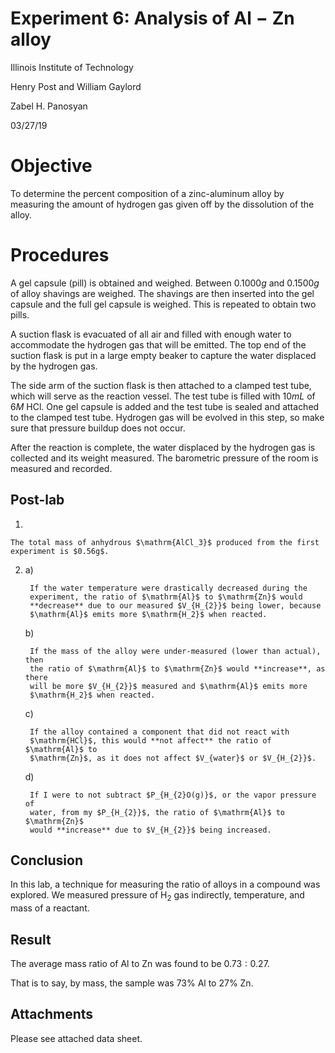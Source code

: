 <script type="text/javascript"
src="https://cdnjs.cloudflare.com/ajax/libs/mathjax/2.7.4/MathJax.js?config=TeX-AMS_HTML-full"></script>

<!-- https://www.tablesgenerator.com/markdown_tables# -->

# Experiment 6: Analysis of $\mathrm{Al-Zn}$ alloy

Illinois Institute of Technology

Henry Post and William Gaylord

Zabel H. Panosyan

03/27/19

# Objective

To determine the percent composition of a zinc-aluminum alloy by measuring the
amount of hydrogen gas given off by the dissolution of the alloy.

# Procedures

A gel capsule (pill) is obtained and weighed. Between $0.1000g$ and $0.1500g$ of
alloy shavings are weighed. The shavings are then inserted into the gel capsule
and the full gel capsule is weighed. This is repeated to obtain two pills.

A suction flask is evacuated of all air and filled with enough water to
accommodate the hydrogen gas that will be emitted. The top end of the suction
flask is put in a large empty beaker to capture the water displaced by the
hydrogen gas.

The side arm of the suction flask is then attached to a clamped test tube, which
will serve as the reaction vessel. The test tube is filled with $10mL$ of $6M \
\mathrm{HCl}$. One gel capsule is added and the test tube is sealed and attached
to the clamped test tube. Hydrogen gas will be evolved in this step, so make
sure that pressure buildup does not occur.

After the reaction is complete, the water displaced by the hydrogen gas is
collected and its weight measured. The barometric pressure of the room is
measured and recorded.

## Post-lab

1)

    The total mass of anhydrous $\mathrm{AlCl_3}$ produced from the first
    experiment is $0.56g$.

2)
    a)
        
        If the water temperature were drastically decreased during the
        experiment, the ratio of $\mathrm{Al}$ to $\mathrm{Zn}$ would
        **decrease** due to our measured $V_{H_{2}}$ being lower, because
        $\mathrm{Al}$ emits more $\mathrm{H_2}$ when reacted.
    
    b)
    
        If the mass of the alloy were under-measured (lower than actual), then
        the ratio of $\mathrm{Al}$ to $\mathrm{Zn}$ would **increase**, as there
        will be more $V_{H_{2}}$ measured and $\mathrm{Al}$ emits more
        $\mathrm{H_2}$ when reacted.

    c)
    
        If the alloy contained a component that did not react with
        $\mathrm{HCl}$, this would **not affect** the ratio of $\mathrm{Al}$ to
        $\mathrm{Zn}$, as it does not affect $V_{water}$ or $V_{H_{2}}$.

    d)
        
        If I were to not subtract $P_{H_{2}O(g)}$, or the vapor pressure of
        water, from my $P_{H_{2}}$, the ratio of $\mathrm{Al}$ to $\mathrm{Zn}$
        would **increase** due to $V_{H_{2}}$ being increased.

## Conclusion

In this lab, a technique for measuring the ratio of alloys in a compound was
explored. We measured pressure of $\mathrm{H_{2}}$ gas indirectly, temperature,
and mass of a reactant.

## Result

The average mass ratio of  $\mathrm{Al}$ to $\mathrm{Zn}$ was found to be
$0.73:0.27$.

That is to say, by mass, the sample was $73\% \ \mathrm{Al}$ to $27\% \
\mathrm{Zn}$.

## Attachments

Please see attached data sheet.

